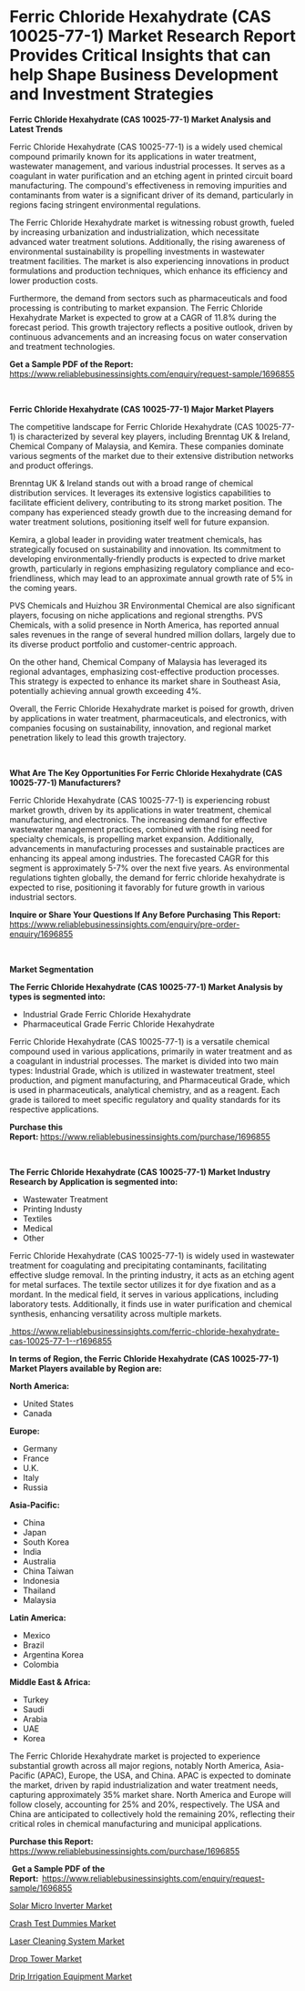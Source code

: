 <p><h1>Ferric Chloride Hexahydrate (CAS 10025-77-1) Market Research Report Provides Critical Insights that can help Shape Business Development and Investment Strategies</h1></p><p><strong>Ferric Chloride Hexahydrate (CAS 10025-77-1) Market Analysis and Latest Trends</strong></p>
<p><p>Ferric Chloride Hexahydrate (CAS 10025-77-1) is a widely used chemical compound primarily known for its applications in water treatment, wastewater management, and various industrial processes. It serves as a coagulant in water purification and an etching agent in printed circuit board manufacturing. The compound's effectiveness in removing impurities and contaminants from water is a significant driver of its demand, particularly in regions facing stringent environmental regulations.</p><p>The Ferric Chloride Hexahydrate market is witnessing robust growth, fueled by increasing urbanization and industrialization, which necessitate advanced water treatment solutions. Additionally, the rising awareness of environmental sustainability is propelling investments in wastewater treatment facilities. The market is also experiencing innovations in product formulations and production techniques, which enhance its efficiency and lower production costs.</p><p>Furthermore, the demand from sectors such as pharmaceuticals and food processing is contributing to market expansion. The Ferric Chloride Hexahydrate Market is expected to grow at a CAGR of 11.8% during the forecast period. This growth trajectory reflects a positive outlook, driven by continuous advancements and an increasing focus on water conservation and treatment technologies.</p></p>
<p><strong>Get a Sample PDF of the Report:&nbsp;</strong> <a href="https://www.reliablebusinessinsights.com/enquiry/request-sample/1696855?utm_campaign=1737&utm_medium=2&utm_source=Github&utm_content=ia&utm_term=20102024&utm_id=ferric-chloride-hexahydrate-cas-10025-77-1">https://www.reliablebusinessinsights.com/enquiry/request-sample/1696855</a></p>
<p>&nbsp;</p>
<p><strong>Ferric Chloride Hexahydrate (CAS 10025-77-1) Major Market Players</strong></p>
<p><p>The competitive landscape for Ferric Chloride Hexahydrate (CAS 10025-77-1) is characterized by several key players, including Brenntag UK & Ireland, Chemical Company of Malaysia, and Kemira. These companies dominate various segments of the market due to their extensive distribution networks and product offerings.</p><p>Brenntag UK & Ireland stands out with a broad range of chemical distribution services. It leverages its extensive logistics capabilities to facilitate efficient delivery, contributing to its strong market position. The company has experienced steady growth due to the increasing demand for water treatment solutions, positioning itself well for future expansion.</p><p>Kemira, a global leader in providing water treatment chemicals, has strategically focused on sustainability and innovation. Its commitment to developing environmentally-friendly products is expected to drive market growth, particularly in regions emphasizing regulatory compliance and eco-friendliness, which may lead to an approximate annual growth rate of 5% in the coming years.</p><p>PVS Chemicals and Huizhou 3R Environmental Chemical are also significant players, focusing on niche applications and regional strengths. PVS Chemicals, with a solid presence in North America, has reported annual sales revenues in the range of several hundred million dollars, largely due to its diverse product portfolio and customer-centric approach.</p><p>On the other hand, Chemical Company of Malaysia has leveraged its regional advantages, emphasizing cost-effective production processes. This strategy is expected to enhance its market share in Southeast Asia, potentially achieving annual growth exceeding 4%.</p><p>Overall, the Ferric Chloride Hexahydrate market is poised for growth, driven by applications in water treatment, pharmaceuticals, and electronics, with companies focusing on sustainability, innovation, and regional market penetration likely to lead this growth trajectory.</p></p>
<p>&nbsp;</p>
<p><strong>What Are The Key Opportunities For Ferric Chloride Hexahydrate (CAS 10025-77-1) Manufacturers?</strong></p>
<p><p>Ferric Chloride Hexahydrate (CAS 10025-77-1) is experiencing robust market growth, driven by its applications in water treatment, chemical manufacturing, and electronics. The increasing demand for effective wastewater management practices, combined with the rising need for specialty chemicals, is propelling market expansion. Additionally, advancements in manufacturing processes and sustainable practices are enhancing its appeal among industries. The forecasted CAGR for this segment is approximately 5-7% over the next five years. As environmental regulations tighten globally, the demand for ferric chloride hexahydrate is expected to rise, positioning it favorably for future growth in various industrial sectors.</p></p>
<p><strong>Inquire or Share Your Questions If Any Before Purchasing This Report:</strong> <a href="https://www.reliablebusinessinsights.com/enquiry/pre-order-enquiry/1696855?utm_campaign=1737&utm_medium=2&utm_source=Github&utm_content=ia&utm_term=20102024&utm_id=ferric-chloride-hexahydrate-cas-10025-77-1">https://www.reliablebusinessinsights.com/enquiry/pre-order-enquiry/1696855</a></p>
<p>&nbsp;</p>
<p><strong>Market Segmentation</strong></p>
<p><strong>The Ferric Chloride Hexahydrate (CAS 10025-77-1) Market Analysis by types is segmented into:</strong></p>
<p><ul><li>Industrial Grade Ferric Chloride Hexahydrate</li><li>Pharmaceutical Grade Ferric Chloride Hexahydrate</li></ul></p>
<p><p>Ferric Chloride Hexahydrate (CAS 10025-77-1) is a versatile chemical compound used in various applications, primarily in water treatment and as a coagulant in industrial processes. The market is divided into two main types: Industrial Grade, which is utilized in wastewater treatment, steel production, and pigment manufacturing, and Pharmaceutical Grade, which is used in pharmaceuticals, analytical chemistry, and as a reagent. Each grade is tailored to meet specific regulatory and quality standards for its respective applications.</p></p>
<p><strong>Purchase this Report:&nbsp;</strong><a href="https://www.reliablebusinessinsights.com/purchase/1696855?utm_campaign=1737&utm_medium=2&utm_source=Github&utm_content=ia&utm_term=20102024&utm_id=ferric-chloride-hexahydrate-cas-10025-77-1">https://www.reliablebusinessinsights.com/purchase/1696855</a></p>
<p>&nbsp;</p>
<p><strong>The Ferric Chloride Hexahydrate (CAS 10025-77-1) Market Industry Research by Application is segmented into:</strong></p>
<p><ul><li>Wastewater Treatment</li><li>Printing Industy</li><li>Textiles</li><li>Medical</li><li>Other</li></ul></p>
<p><p>Ferric Chloride Hexahydrate (CAS 10025-77-1) is widely used in wastewater treatment for coagulating and precipitating contaminants, facilitating effective sludge removal. In the printing industry, it acts as an etching agent for metal surfaces. The textile sector utilizes it for dye fixation and as a mordant. In the medical field, it serves in various applications, including laboratory tests. Additionally, it finds use in water purification and chemical synthesis, enhancing versatility across multiple markets.</p></p>
<p><a href="https://www.reliablebusinessinsights.com/ferric-chloride-hexahydrate-cas-10025-77-1--r1696855?utm_campaign=1737&utm_medium=2&utm_source=Github&utm_content=ia&utm_term=20102024&utm_id=ferric-chloride-hexahydrate-cas-10025-77-1">&nbsp;https://www.reliablebusinessinsights.com/ferric-chloride-hexahydrate-cas-10025-77-1--r1696855</a></p>
<p><strong>In terms of Region, the Ferric Chloride Hexahydrate (CAS 10025-77-1) Market Players available by Region are:</strong></p>
<p>
    <p> <strong> North America: </strong>
        <ul>
            <li>United States</li>
            <li>Canada</li>
        </ul>
        </p> 
    <p> <strong> Europe: </strong>
        <ul>
            <li>Germany</li>
            <li>France</li>
            <li>U.K.</li>
            <li>Italy</li>
            <li>Russia</li>
        </ul>
        </p> 
    <p> <strong> Asia-Pacific: </strong>
        <ul>
            <li>China</li>
            <li>Japan</li>
            <li>South Korea</li>
            <li>India</li>
            <li>Australia</li>
            <li>China Taiwan</li>
            <li>Indonesia</li>
            <li>Thailand</li>
            <li>Malaysia</li>
        </ul>
        </p> 
    <p> <strong> Latin America: </strong>
        <ul>
            <li>Mexico</li>
            <li>Brazil</li>
            <li>Argentina Korea</li>
            <li>Colombia</li>
        </ul>
        </p> 
    <p> <strong> Middle East & Africa: </strong>
        <ul>
            <li>Turkey</li>
            <li>Saudi</li>
            <li>Arabia</li>
            <li>UAE</li>
            <li>Korea</li>
        </ul>
    </p>
    </p>
<p><p>The Ferric Chloride Hexahydrate market is projected to experience substantial growth across all major regions, notably North America, Asia-Pacific (APAC), Europe, the USA, and China. APAC is expected to dominate the market, driven by rapid industrialization and water treatment needs, capturing approximately 35% market share. North America and Europe will follow closely, accounting for 25% and 20%, respectively. The USA and China are anticipated to collectively hold the remaining 20%, reflecting their critical roles in chemical manufacturing and municipal applications.</p></p>
<p><strong>Purchase this Report: </strong><a href="https://www.reliablebusinessinsights.com/purchase/1696855?utm_campaign=1737&utm_medium=2&utm_source=Github&utm_content=ia&utm_term=20102024&utm_id=ferric-chloride-hexahydrate-cas-10025-77-1">https://www.reliablebusinessinsights.com/purchase/1696855</a></p>
<p>&nbsp;<strong>Get a Sample PDF of the Report:&nbsp;&nbsp;</strong><a href="https://www.reliablebusinessinsights.com/enquiry/request-sample/1696855?utm_campaign=1737&utm_medium=2&utm_source=Github&utm_content=ia&utm_term=20102024&utm_id=ferric-chloride-hexahydrate-cas-10025-77-1">https://www.reliablebusinessinsights.com/enquiry/request-sample/1696855</a></p>
<p><strong></strong></p>
<p><p><a href="https://www.linkedin.com/pulse/future-solar-micro-inverter-market-global-forecast-trends-plshf?utm_campaign=1737&utm_medium=2&utm_source=Github&utm_content=ia&utm_term=20102024&utm_id=ferric-chloride-hexahydrate-cas-10025-77-1">Solar Micro Inverter Market</a></p><p><a href="https://www.linkedin.com/pulse/mapping-crash-test-dummies-market-trends-challenges-breakthroughs-htl2f?utm_campaign=1737&utm_medium=2&utm_source=Github&utm_content=ia&utm_term=20102024&utm_id=ferric-chloride-hexahydrate-cas-10025-77-1">Crash Test Dummies Market</a></p><p><a href="https://www.linkedin.com/pulse/consumer-behavior-shifts-laser-cleaning-system-market-demand-wmnof?utm_campaign=1737&utm_medium=2&utm_source=Github&utm_content=ia&utm_term=20102024&utm_id=ferric-chloride-hexahydrate-cas-10025-77-1">Laser Cleaning System Market</a></p><p><a href="https://www.linkedin.com/pulse/drop-tower-industry-resonance-13-amplification-across-domains-uaqif?utm_campaign=1737&utm_medium=2&utm_source=Github&utm_content=ia&utm_term=20102024&utm_id=ferric-chloride-hexahydrate-cas-10025-77-1">Drop Tower Market</a></p><p><a href="https://www.linkedin.com/pulse/drip-irrigation-equipment-market-share-size-trends-industry-i8vgf?utm_campaign=1737&utm_medium=2&utm_source=Github&utm_content=ia&utm_term=20102024&utm_id=ferric-chloride-hexahydrate-cas-10025-77-1">Drip Irrigation Equipment Market</a></p></p>